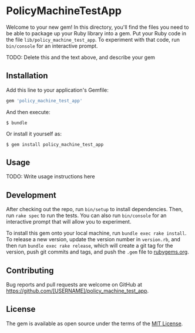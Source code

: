 # PolicyMachineTestApp

Welcome to your new gem! In this directory, you'll find the files you need to be able to package up your Ruby library into a gem. Put your Ruby code in the file `lib/policy_machine_test_app`. To experiment with that code, run `bin/console` for an interactive prompt.

TODO: Delete this and the text above, and describe your gem

## Installation

Add this line to your application's Gemfile:

```ruby
gem 'policy_machine_test_app'
```

And then execute:

    $ bundle

Or install it yourself as:

    $ gem install policy_machine_test_app

## Usage

TODO: Write usage instructions here

## Development

After checking out the repo, run `bin/setup` to install dependencies. Then, run `rake spec` to run the tests. You can also run `bin/console` for an interactive prompt that will allow you to experiment.

To install this gem onto your local machine, run `bundle exec rake install`. To release a new version, update the version number in `version.rb`, and then run `bundle exec rake release`, which will create a git tag for the version, push git commits and tags, and push the `.gem` file to [rubygems.org](https://rubygems.org).

## Contributing

Bug reports and pull requests are welcome on GitHub at https://github.com/[USERNAME]/policy_machine_test_app.


## License

The gem is available as open source under the terms of the [MIT License](http://opensource.org/licenses/MIT).

